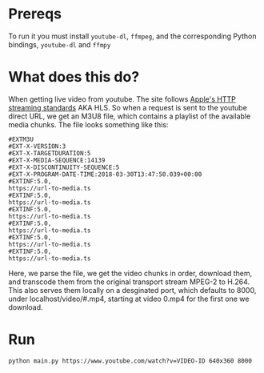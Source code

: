 # Prereqs

To run it you must install `youtube-dl`, `ffmpeg`, and the corresponding Python bindings, `youtube-dl` and `ffmpy`

# What does this do?

When getting live video from youtube. The site follows [Apple's HTTP streaming standards](https://developer.apple.com/library/content/documentation/NetworkingInternet/Conceptual/StreamingMediaGuide/HTTPStreamingArchitecture/HTTPStreamingArchitecture.html) AKA HLS.
So when a request is sent to the youtube direct URL, we get an M3U8 file, which contains a playlist of the available media chunks. The file looks something like this:

```
#EXTM3U
#EXT-X-VERSION:3
#EXT-X-TARGETDURATION:5
#EXT-X-MEDIA-SEQUENCE:14139
#EXT-X-DISCONTINUITY-SEQUENCE:5
#EXT-X-PROGRAM-DATE-TIME:2018-03-30T13:47:50.039+00:00
#EXTINF:5.0,
https://url-to-media.ts
#EXTINF:5.0,
https://url-to-media.ts
#EXTINF:5.0,
https://url-to-media.ts
#EXTINF:5.0,
https://url-to-media.ts
#EXTINF:5.0,
https://url-to-media.ts
#EXTINF:5.0,
https://url-to-media.ts
```

Here, we parse the file, we get the video chunks in order, download them, and transcode them from the original transport stream MPEG-2 to H.264.
This also serves them locally on a desginated port, which defaults to 8000, under localhost/video/#.mp4, starting at video 0.mp4 for the first one we download.

# Run

`python main.py https://www.youtube.com/watch?v=VIDEO-ID 640x360 8000`
